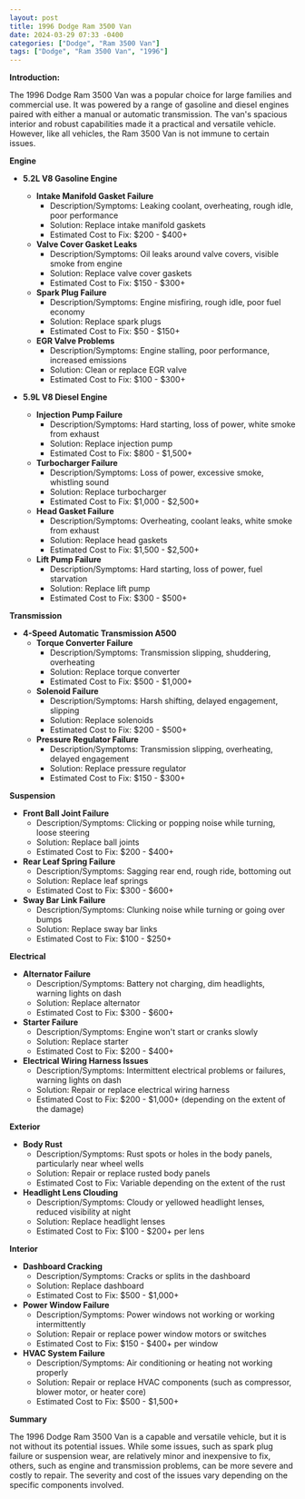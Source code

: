 ```yaml
---
layout: post
title: 1996 Dodge Ram 3500 Van
date: 2024-03-29 07:33 -0400
categories: ["Dodge", "Ram 3500 Van"]
tags: ["Dodge", "Ram 3500 Van", "1996"]
---
```

**Introduction:**

The 1996 Dodge Ram 3500 Van was a popular choice for large families and commercial use. It was powered by a range of gasoline and diesel engines paired with either a manual or automatic transmission. The van's spacious interior and robust capabilities made it a practical and versatile vehicle. However, like all vehicles, the Ram 3500 Van is not immune to certain issues.

**Engine**

- **5.2L V8 Gasoline Engine**
  - **Intake Manifold Gasket Failure**
    - Description/Symptoms: Leaking coolant, overheating, rough idle, poor performance
    - Solution: Replace intake manifold gaskets
    - Estimated Cost to Fix: $200 - $400+
  - **Valve Cover Gasket Leaks**
    - Description/Symptoms: Oil leaks around valve covers, visible smoke from engine
    - Solution: Replace valve cover gaskets
    - Estimated Cost to Fix: $150 - $300+
  - **Spark Plug Failure**
    - Description/Symptoms: Engine misfiring, rough idle, poor fuel economy
    - Solution: Replace spark plugs
    - Estimated Cost to Fix: $50 - $150+
  - **EGR Valve Problems**
    - Description/Symptoms: Engine stalling, poor performance, increased emissions
    - Solution: Clean or replace EGR valve
    - Estimated Cost to Fix: $100 - $300+

- **5.9L V8 Diesel Engine**
  - **Injection Pump Failure**
    - Description/Symptoms: Hard starting, loss of power, white smoke from exhaust
    - Solution: Replace injection pump
    - Estimated Cost to Fix: $800 - $1,500+
  - **Turbocharger Failure**
    - Description/Symptoms: Loss of power, excessive smoke, whistling sound
    - Solution: Replace turbocharger
    - Estimated Cost to Fix: $1,000 - $2,500+
  - **Head Gasket Failure**
    - Description/Symptoms: Overheating, coolant leaks, white smoke from exhaust
    - Solution: Replace head gaskets
    - Estimated Cost to Fix: $1,500 - $2,500+
  - **Lift Pump Failure**
    - Description/Symptoms: Hard starting, loss of power, fuel starvation
    - Solution: Replace lift pump
    - Estimated Cost to Fix: $300 - $500+

**Transmission**

- **4-Speed Automatic Transmission A500**
  - **Torque Converter Failure**
    - Description/Symptoms: Transmission slipping, shuddering, overheating
    - Solution: Replace torque converter
    - Estimated Cost to Fix: $500 - $1,000+
  - **Solenoid Failure**
    - Description/Symptoms: Harsh shifting, delayed engagement, slipping
    - Solution: Replace solenoids
    - Estimated Cost to Fix: $200 - $500+
  - **Pressure Regulator Failure**
    - Description/Symptoms: Transmission slipping, overheating, delayed engagement
    - Solution: Replace pressure regulator
    - Estimated Cost to Fix: $150 - $300+


**Suspension**

- **Front Ball Joint Failure**
    - Description/Symptoms: Clicking or popping noise while turning, loose steering
    - Solution: Replace ball joints
    - Estimated Cost to Fix: $200 - $400+
- **Rear Leaf Spring Failure**
    - Description/Symptoms: Sagging rear end, rough ride, bottoming out
    - Solution: Replace leaf springs
    - Estimated Cost to Fix: $300 - $600+
- **Sway Bar Link Failure**
    - Description/Symptoms: Clunking noise while turning or going over bumps
    - Solution: Replace sway bar links
    - Estimated Cost to Fix: $100 - $250+


**Electrical**

- **Alternator Failure**
    - Description/Symptoms: Battery not charging, dim headlights, warning lights on dash
    - Solution: Replace alternator
    - Estimated Cost to Fix: $300 - $600+
- **Starter Failure**
    - Description/Symptoms: Engine won't start or cranks slowly
    - Solution: Replace starter
    - Estimated Cost to Fix: $200 - $400+
- **Electrical Wiring Harness Issues**
    - Description/Symptoms: Intermittent electrical problems or failures, warning lights on dash
    - Solution: Repair or replace electrical wiring harness
    - Estimated Cost to Fix: $200 - $1,000+ (depending on the extent of the damage)


**Exterior**

- **Body Rust**
    - Description/Symptoms: Rust spots or holes in the body panels, particularly near wheel wells
    - Solution: Repair or replace rusted body panels
    - Estimated Cost to Fix: Variable depending on the extent of the rust
- **Headlight Lens Clouding**
    - Description/Symptoms: Cloudy or yellowed headlight lenses, reduced visibility at night
    - Solution: Replace headlight lenses
    - Estimated Cost to Fix: $100 - $200+ per lens


**Interior**

- **Dashboard Cracking**
    - Description/Symptoms: Cracks or splits in the dashboard
    - Solution: Replace dashboard
    - Estimated Cost to Fix: $500 - $1,000+
- **Power Window Failure**
    - Description/Symptoms: Power windows not working or working intermittently
    - Solution: Repair or replace power window motors or switches
    - Estimated Cost to Fix: $150 - $400+ per window
- **HVAC System Failure**
    - Description/Symptoms: Air conditioning or heating not working properly
    - Solution: Repair or replace HVAC components (such as compressor, blower motor, or heater core)
    - Estimated Cost to Fix: $500 - $1,500+


**Summary**

The 1996 Dodge Ram 3500 Van is a capable and versatile vehicle, but it is not without its potential issues. While some issues, such as spark plug failure or suspension wear, are relatively minor and inexpensive to fix, others, such as engine and transmission problems, can be more severe and costly to repair. The severity and cost of the issues vary depending on the specific components involved.
